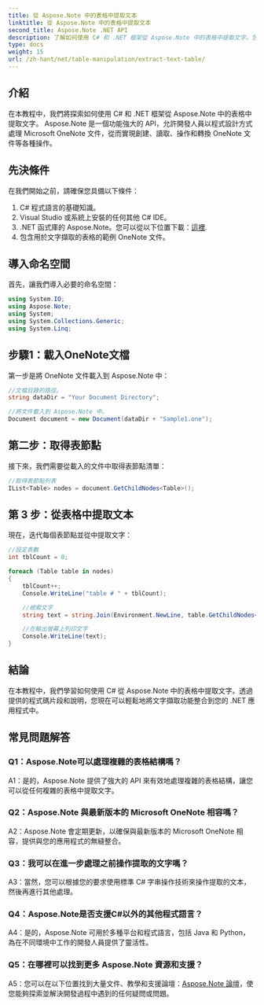 ```yaml
---
title: 從 Aspose.Note 中的表格中提取文本
linktitle: 從 Aspose.Note 中的表格中提取文本
second_title: Aspose.Note .NET API
description: 了解如何使用 C# 和 .NET 框架從 Aspose.Note 中的表格中提取文字。包含程式碼片段和解釋的分步教程。
type: docs
weight: 15
url: /zh-hant/net/table-manipulation/extract-text-table/
---
```

## 介紹

在本教程中，我們將探索如何使用 C# 和 .NET 框架從 Aspose.Note 中的表格中提取文字。 Aspose.Note 是一個功能強大的 API，允許開發人員以程式設計方式處理 Microsoft OneNote 文件，從而實現創建、讀取、操作和轉換 OneNote 文件等各種操作。

## 先決條件

在我們開始之前，請確保您具備以下條件：

1. C# 程式語言的基礎知識。
2. Visual Studio 或系統上安裝的任何其他 C# IDE。
3.  .NET 函式庫的 Aspose.Note。您可以從以下位置下載：[這裡](https://releases.aspose.com/note/net/).
4. 包含用於文字擷取的表格的範例 OneNote 文件。

## 導入命名空間

首先，讓我們導入必要的命名空間：

```csharp
using System.IO;
using Aspose.Note;
using System;
using System.Collections.Generic;
using System.Linq;
```

## 步驟1：載入OneNote文檔

第一步是將 OneNote 文件載入到 Aspose.Note 中：

```csharp
//文檔目錄的路徑。
string dataDir = "Your Document Directory";

//將文件載入到 Aspose.Note 中。
Document document = new Document(dataDir + "Sample1.one");
```

## 第二步：取得表節點

接下來，我們需要從載入的文件中取得表節點清單：

```csharp
//取得表節點列表
IList<Table> nodes = document.GetChildNodes<Table>();
```

## 第 3 步：從表格中提取文本

現在，迭代每個表節點並從中提取文字：

```csharp
//設定表數
int tblCount = 0;

foreach (Table table in nodes)
{
    tblCount++;
    Console.WriteLine("table # " + tblCount);

    //檢索文字
    string text = string.Join(Environment.NewLine, table.GetChildNodes<RichText>().Select(e => e.Text)) + Environment.NewLine;

    //在輸出螢幕上列印文字
    Console.WriteLine(text);
}
```

## 結論

在本教程中，我們學習如何使用 C# 從 Aspose.Note 中的表格中提取文字。透過提供的程式碼片段和說明，您現在可以輕鬆地將文字擷取功能整合到您的 .NET 應用程式中。

## 常見問題解答

### Q1：Aspose.Note可以處理複雜的表格結構嗎？

A1：是的，Aspose.Note 提供了強大的 API 來有效地處理複雜的表格結構，讓您可以從任何複雜的表格中提取文字。

### Q2：Aspose.Note 與最新版本的 Microsoft OneNote 相容嗎？

A2：Aspose.Note 會定期更新，以確保與最新版本的 Microsoft OneNote 相容，提供與您的應用程式的無縫整合。

### Q3：我可以在進一步處理之前操作提取的文字嗎？

A3：當然，您可以根據您的要求使用標準 C# 字串操作技術來操作提取的文本，然後再進行其他處理。

### Q4：Aspose.Note是否支援C#以外的其他程式語言？

A4：是的，Aspose.Note 可用於多種平台和程式語言，包括 Java 和 Python，為在不同環境中工作的開發人員提供了靈活性。

### Q5：在哪裡可以找到更多 Aspose.Note 資源和支援？

 A5：您可以在以下位置找到大量文件、教學和支援論壇：[Aspose.Note 論壇](https://forum.aspose.com/c/note/28)，使您能夠探索並解決開發過程中遇到的任何疑問或問題。